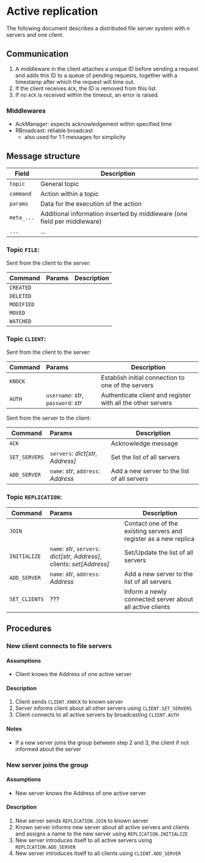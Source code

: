 # Active replication

The following document describes a distributed file server system with _n_ servers and one client.

## Communication

1. A middleware in the client attaches a unique ID before sending a request and adds this ID to a queue of pending requests, 
   together with a timestamp after which the request will time out.
2. If the client receives `ACK`, the ID is removed from this list.
3. If no `ACK` is received within the timeout, an error is raised.

### Middlewares

- AckManager: expects acknowledgement within specified time
- RBroadcast: reliable broadcast
  - also used for 1:1 messages for simplicity

## Message structure

| Field      | Description                                                              |
|------------|--------------------------------------------------------------------------|
| `topic`    | General topic                                                            |
| `command`  | Action within a topic                                                    |
| `params`   | Data for the execution of the action                                     |
| `meta_...` | Additional information inserted by middleware (one field per middleware) |
| `...`      | ...                                                                      |

### Topic `FILE`:

Sent from the client to the server:

| Command    | Params | Description |
|------------|:-------|-------------|
| `CREATED`  |        |             |
| `DELETED`  |        |             |
| `MODIFIED` |        |             |
| `MOVED`    |        |             |
| `WATCHED`  |        |             |

### Topic `CLIENT`:

Sent from the client to the server:

| Command | Params                               | Description                                                 |
|---------|:-------------------------------------|-------------------------------------------------------------|
| `KNOCK` |                                      | Establish initial connection to one of the servers          |
| `AUTH`  | `username`: _str_, `password`: _str_ | Authenticate client and register with all the other servers |

Sent from the server to the client:

| Command       | Params                              | Description                                 |
|---------------|:------------------------------------|---------------------------------------------|
| `ACK`         |                                     | Acknowledge message                         |
| `SET_SERVERS` | `servers`: _dict[str, Address]_     | Set the list of all servers                 |
| `ADD_SERVER`  | `name`: _str_, `address`: _Address_ | Add a new server to the list of all servers |

### Topic `REPLICATION`:

| Command       | Params                                                                  | Description                                                       |
|---------------|:------------------------------------------------------------------------|-------------------------------------------------------------------|
| `JOIN`        |                                                                         | Contact one of the existing servers and register as a new replica |
| `INITIALIZE`  | `name`: _str_, `servers`: _dict[str, Address]_, clients: _set[Address]_ | Set/Update the list of all servers                                |
| `ADD_SERVER`  | `name`: _str_, `address`: _Address_                                     | Add a new server to the list of all servers                       |
| `SET_CLIENTS` | ???                                                                     | Inform a newly connected server about all active clients          |


## Procedures

### New client connects to file servers

#### Assumptions

- Client knows the Address of one active server

#### Description

1. Client sends `CLIENT.KNOCK` to known server
2. Server informs client about all other servers using `CLIENT.SET_SERVERS`
3. Client connects to all active servers by broadcasting `CLIENT.AUTH`

#### Notes

- If a new server joins the group between step 2 and 3, the client if not informed about the server

### New server joins the group

#### Assumptions

- New server knows the Address of one active server

#### Description

1. New server sends `REPLICATION.JOIN` to known server
2. Known server informs new server about all active servers and clients and assigns a name to the new server using `REPLICATION.INITIALIZE`
3. New server introduces itself to all active servers using `REPLICATION.ADD_SERVER`
4. New server introduces itself to all clients using `CLIENT.ADD_SERVER`
